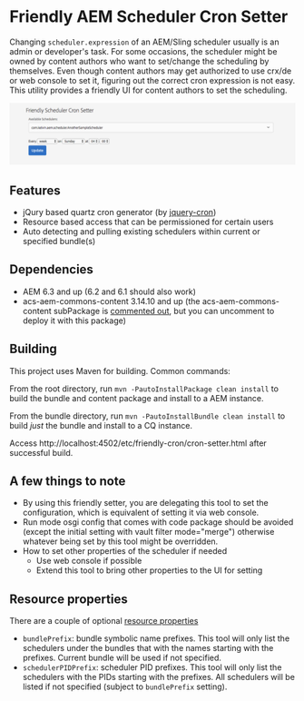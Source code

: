# Friendly AEM Scheduler Cron Setter

Changing ``scheduler.expression`` of an AEM/Sling scheduler usually is an admin or developer's task. For some occasions, the scheduler might be owned by content authors who want to set/change the scheduling by themselves. Even though content authors may get authorized to use crx/de or web console to set it, figuring out the correct cron expression is not easy. This utility provides a friendly UI for content authors to set the scheduling.

![setter screenshot](resources/setter_screenshot.png)  

## Features

* jQury based quartz cron generator (by [jquery-cron](https://github.com/felixruponen/jquery-cron))
* Resource based access that can be permissioned for certain users
* Auto detecting and pulling existing schedulers within current or specified bundle(s)

## Dependencies

* AEM 6.3 and up (6.2 and 6.1 should also work)
* acs-aem-commons-content 3.14.10 and up (the acs-aem-commons-content subPackage is [commented out](ui.apps/pom.xml), but you can uncomment to deploy it with this package)

## Building

This project uses Maven for building. Common commands:

From the root directory, run ``mvn -PautoInstallPackage clean install`` to build the bundle and content package and install to a AEM instance.

From the bundle directory, run ``mvn -PautoInstallBundle clean install`` to build *just* the bundle and install to a CQ instance.

Access http://localhost:4502/etc/friendly-cron/cron-setter.html after successful build.

## A few things to note

* By using this friendly setter, you are delegating this tool to set the configuration, which is equivalent of setting it via web console.
* Run mode osgi config that comes with code package should be avoided (except the initial setting with vault filter mode="merge") otherwise whatever being set by this tool might be overridden.
* How to set other properties of the scheduler if needed
  * Use web console if possible
  * Extend this tool to bring other properties to the UI for setting

## Resource properties

There are a couple of optional [resource properties](ui.apps/src/main/content/jcr_root/etc/friendly-cron/cron-setter/.content.xml)

* ``bundlePrefix``:  bundle symbolic name prefixes. This tool will only list the schedulers under the bundles that with the names starting with the prefixes. Current bundle will be used if not specified.
* ``schedulerPIDPrefix``: scheduler PID prefixes. This tool will only list the schedulers with the PIDs starting with the prefixes. All schedulers will be listed if not specified (subject to ``bundlePrefix`` setting).

